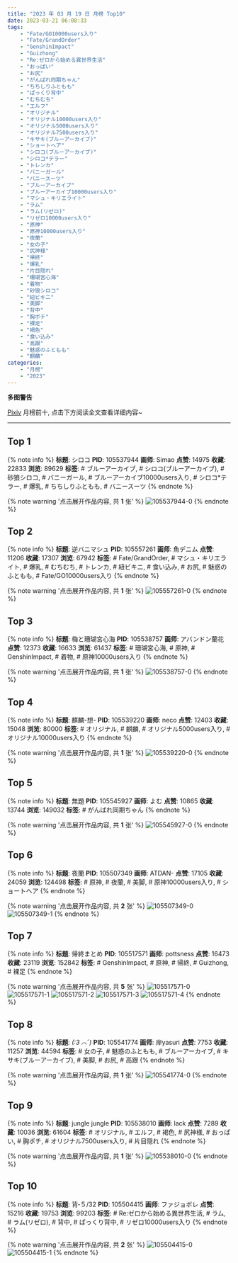 ```yaml
---
title: "2023 年 03 月 19 日 月榜 Top10"
date: 2023-03-21 06:08:33
tags:
    - "Fate/GO10000users入り"
    - "Fate/GrandOrder"
    - "GenshinImpact"
    - "Guizhong"
    - "Re:ゼロから始める異世界生活"
    - "おっぱい"
    - "お尻"
    - "がんばれ同期ちゃん"
    - "ちちしりふともも"
    - "ぱっくり背中"
    - "むちむち"
    - "エルフ"
    - "オリジナル"
    - "オリジナル10000users入り"
    - "オリジナル5000users入り"
    - "オリジナル7500users入り"
    - "キサキ(ブルーアーカイブ)"
    - "ショートヘア"
    - "シロコ(ブルーアーカイブ)"
    - "シロコ*テラー"
    - "トレンカ"
    - "バニーガール"
    - "バニースーツ"
    - "ブルーアーカイブ"
    - "ブルーアーカイブ10000users入り"
    - "マシュ・キリエライト"
    - "ラム"
    - "ラム(リゼロ)"
    - "リゼロ10000users入り"
    - "原神"
    - "原神10000users入り"
    - "夜蘭"
    - "女の子"
    - "尻神様"
    - "帰終"
    - "爆乳"
    - "片目隠れ"
    - "珊瑚宮心海"
    - "着物"
    - "砂狼シロコ"
    - "紐ビキニ"
    - "美脚"
    - "背中"
    - "胸ポチ"
    - "裸足"
    - "褐色"
    - "食い込み"
    - "高跟"
    - "魅惑のふともも"
    - "麒麟"
categories:
    - "月榜"
    - "2023"
---
```


<i class="fa fa-triangle-exclamation"></i>**多图警告**<i class="fa fa-triangle-exclamation"></i>

[Pixiv](https://www.pixiv.net/) 月榜前十, 点击下方阅读全文查看详细内容~

<!-- more -->

---

## Top 1

{% note info %}
**标题**: シロコ
**PID**: 105537944 **画师**: Simao
**点赞**: 14975 **收藏**: 22833 **浏览**: 89629
**标签**: # ブルーアーカイブ, # シロコ(ブルーアーカイブ), # 砂狼シロコ, # バニーガール, # ブルーアーカイブ10000users入り, # シロコ*テラー, # 爆乳, # ちちしりふともも, # バニースーツ
{% endnote %}

{% note warning '点击展开作品内容, 共 **1** 张' %}
![105537944-0](https://i.pixiv.re/img-original/img/2023/02/20/00/00/55/105537944_p0.png)
{% endnote %}

## Top 2

{% note info %}
**标题**: 逆バニマシュ
**PID**: 105557261 **画师**: 魚デニム
**点赞**: 11206 **收藏**: 17307 **浏览**: 67942
**标签**: # Fate/GrandOrder, # マシュ・キリエライト, # 爆乳, # むちむち, # トレンカ, # 紐ビキニ, # 食い込み, # お尻, # 魅惑のふともも, # Fate/GO10000users入り
{% endnote %}

{% note warning '点击展开作品内容, 共 **1** 张' %}
![105557261-0](https://i.pixiv.re/img-original/img/2023/02/20/19/54/09/105557261_p0.jpg)
{% endnote %}

## Top 3

{% note info %}
**标题**: 梅と珊瑚宮心海
**PID**: 105538757 **画师**: アバンドン蘭花
**点赞**: 12373 **收藏**: 16633 **浏览**: 61437
**标签**: # 珊瑚宮心海, # 原神, # GenshinImpact, # 着物, # 原神10000users入り
{% endnote %}

{% note warning '点击展开作品内容, 共 **1** 张' %}
![105538757-0](https://i.pixiv.re/img-original/img/2023/02/20/00/15/59/105538757_p0.jpg)
{% endnote %}

## Top 4

{% note info %}
**标题**: 麒麟-想-
**PID**: 105539220 **画师**: neco
**点赞**: 12403 **收藏**: 15048 **浏览**: 80000
**标签**: # オリジナル, # 麒麟, # オリジナル5000users入り, # オリジナル10000users入り
{% endnote %}

{% note warning '点击展开作品内容, 共 **1** 张' %}
![105539220-0](https://i.pixiv.re/img-original/img/2023/02/20/00/30/02/105539220_p0.png)
{% endnote %}

## Top 5

{% note info %}
**标题**: 無題
**PID**: 105545927 **画师**: よむ
**点赞**: 10865 **收藏**: 13744 **浏览**: 149032
**标签**: # がんばれ同期ちゃん
{% endnote %}

{% note warning '点击展开作品内容, 共 **1** 张' %}
![105545927-0](https://i.pixiv.re/img-original/img/2023/02/20/08/15/28/105545927_p0.png)
{% endnote %}

## Top 6

{% note info %}
**标题**: 夜蘭
**PID**: 105507349 **画师**: ATDAN-
**点赞**: 17105 **收藏**: 24059 **浏览**: 124498
**标签**: # 原神, # 夜蘭, # 美脚, # 原神10000users入り, # ショートヘア
{% endnote %}

{% note warning '点击展开作品内容, 共 **2** 张' %}
![105507349-0](https://i.pixiv.re/img-original/img/2023/02/25/11/38/26/105507349_p0.jpg)
![105507349-1](https://i.pixiv.re/img-original/img/2023/02/25/11/38/26/105507349_p1.jpg)
{% endnote %}

## Top 7

{% note info %}
**标题**: 帰終まとめ
**PID**: 105517571 **画师**: pottsness
**点赞**: 16473 **收藏**: 23119 **浏览**: 152842
**标签**: # GenshinImpact, # 原神, # 帰終, # Guizhong, # 裸足
{% endnote %}

{% note warning '点击展开作品内容, 共 **5** 张' %}
![105517571-0](https://i.pixiv.re/img-original/img/2023/02/19/13/28/00/105517571_p0.jpg)
![105517571-1](https://i.pixiv.re/img-original/img/2023/02/19/13/28/00/105517571_p1.jpg)
![105517571-2](https://i.pixiv.re/img-original/img/2023/02/19/13/28/00/105517571_p2.jpg)
![105517571-3](https://i.pixiv.re/img-original/img/2023/02/19/13/28/00/105517571_p3.jpg)
![105517571-4](https://i.pixiv.re/img-original/img/2023/02/19/13/28/00/105517571_p4.jpg)
{% endnote %}

## Top 8

{% note info %}
**标题**: _(:3 ⌒ﾞ)_
**PID**: 105541774 **画师**: 岸yasuri
**点赞**: 7753 **收藏**: 11257 **浏览**: 44594
**标签**: # 女の子, # 魅惑のふともも, # ブルーアーカイブ, # キサキ(ブルーアーカイブ), # 美脚, # お尻, # 高跟
{% endnote %}

{% note warning '点击展开作品内容, 共 **1** 张' %}
![105541774-0](https://i.pixiv.re/img-original/img/2023/02/20/02/09/47/105541774_p0.png)
{% endnote %}

## Top 9

{% note info %}
**标题**: jungle jungle
**PID**: 105538010 **画师**: lack
**点赞**: 7289 **收藏**: 10036 **浏览**: 61604
**标签**: # オリジナル, # エルフ, # 褐色, # 尻神様, # おっぱい, # 胸ポチ, # オリジナル7500users入り, # 片目隠れ
{% endnote %}

{% note warning '点击展开作品内容, 共 **1** 张' %}
![105538010-0](https://i.pixiv.re/img-original/img/2023/02/20/00/01/15/105538010_p0.png)
{% endnote %}

## Top 10

{% note info %}
**标题**: 背‐５/32
**PID**: 105504415 **画师**: ファジョボレ
**点赞**: 15216 **收藏**: 19753 **浏览**: 99203
**标签**: # Re:ゼロから始める異世界生活, # ラム, # ラム(リゼロ), # 背中, # ぱっくり背中, # リゼロ10000users入り
{% endnote %}

{% note warning '点击展开作品内容, 共 **2** 张' %}
![105504415-0](https://i.pixiv.re/img-original/img/2023/02/19/00/13/46/105504415_p0.jpg)
![105504415-1](https://i.pixiv.re/img-original/img/2023/02/19/00/13/46/105504415_p1.jpg)
{% endnote %}
